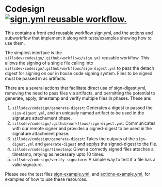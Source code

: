 # Codesign [![sign.yml reusable workflow.](https://github.com/sillsdev/codesign/actions/workflows/sign-example.yml/badge.svg)](https://github.com/sillsdev/codesign/actions/workflows/sign-example.yml)

This contains a front end reusable workflow sign.yml, and the actions and subworkflow that implement it along with tests/examples showing how to use them.

The simplest interface is the `sillsdev/codesign/.github/workflows/sign.yml` reusable workflow. This allows the signing of a single file calling into `sillsdev/codesign/.github/workflows/sign-digest.yml` to pass the detach digest for signing on our in house code signing system. Files to be signed must be passed in as artifacts.

There are a several actions that facilitate direct use of sign-digest.yml, removing the need to pass files via artifacts, and permitting the potential to generate, apply, timestamp and verify multiple files in phases. These are:

1. `sillsdev/codesign/generate-digest`: Generates a digest to passed the `sign-digest.yml`, and an uniquely named artifact to be used in the signature attachement phase.
2. `sillsdev/codesign/.github/workflows/sign-digest.yml`: Communicates with our remote signer and provides a signed-digest to be used in the signature attachment phase.
3. `sillsdev/codesign/generate-digest`: Takes the outputs of the `sign-digest.yml` and `generate-digest` and applys the signed-digest to the file.
4. `sillsdev/codesign/timestamp`: Given a correctly signed files attaches a timetamp, retying as necessary upto 10 times.
5. `sillsdev/codesign/verify-signature`: A simple way to test if a file has a valid signature.

Please see the test files [sign-example.yml](https://github.com/sillsdev/codesign/blob/main/.github/workflows/sign-example.yml), and [actions-example.yml](https://github.com/sillsdev/codesign/blob/main/.github/workflows/actions-example.yml), for examples of how to use these resources.
